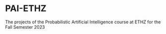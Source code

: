 # PAI-ETHZ
The projects of the Probabilistic Artificial Intelligence course at ETHZ for the Fall Semester 2023
